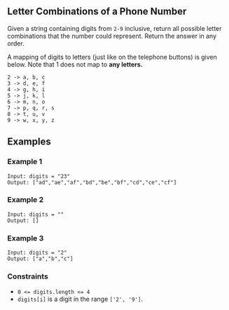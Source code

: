 ## Letter Combinations of a Phone Number

Given a string containing digits from `2-9` inclusive, return all possible letter combinations that the number could represent. Return the answer in any order.

A mapping of digits to letters (just like on the telephone buttons) is given below. Note that 1 does not map to **any letters.**

```
2 -> a, b, c
3 -> d, e, f
4 -> g, h, i
5 -> j, k, l
6 -> m, n, o
7 -> p, q, r, s
8 -> t, u, v
9 -> w, x, y, z
```

## Examples

### Example 1
```
Input: digits = "23"
Output: ["ad","ae","af","bd","be","bf","cd","ce","cf"]
```

### Example 2
```
Input: digits = ""
Output: []
```

### Example 3
```
Input: digits = "2"
Output: ["a","b","c"]
```

### Constraints
- `0 <= digits.length <= 4`
- `digits[i]` is a digit in the range `['2', '9']`.
